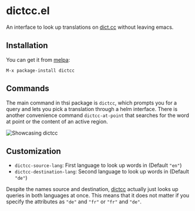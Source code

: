 # dictcc.el

An interface to look up translations on [dict.cc](http://dict.cc) without
leaving emacs.

## Installation

You can get it from [melpa](http://melpa.org):

```
M-x package-install dictcc
```

## Commands

The main command in thsi package is `dictcc`, which prompts you for a query and
lets you pick a translation through a helm interface. There is another
convenience command `dictcc-at-point` that searches for the word at point or the
content of an active region.

![Showcasing dictcc](http://i.imgur.com/2GwXnCw.png)

## Customization

- `dictcc-source-lang`: First language to look up words in (Default `"en"`)
- `dictcc-destination-lang`: Second language to look up words in (Default `"de"`)

Despite the names source and destination, [dictcc](http://dict.cc) actually just looks up queries in both languages at once.
This means that it does not matter if you specify the attributes as `"de"` and `"fr"` or `"fr"` and `"de"`.
